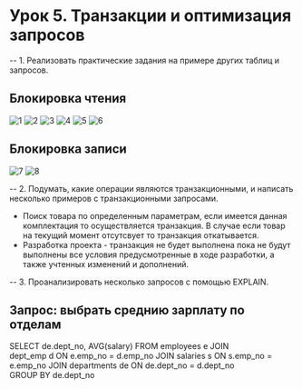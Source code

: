 # Урок 5. Транзакции и оптимизация запросов

-- 1. Реализовать практические задания на примере других таблиц и запросов.

## Блокировка чтения
![1](https://user-images.githubusercontent.com/67762168/102718400-f6827700-42f8-11eb-8529-c751bd5ef7a6.png)
![2](https://user-images.githubusercontent.com/67762168/102718420-13b74580-42f9-11eb-953c-fe9bb4126877.png)
![3](https://user-images.githubusercontent.com/67762168/102718425-1a45bd00-42f9-11eb-9a39-6c51217f243f.png)
![4](https://user-images.githubusercontent.com/67762168/102718432-20d43480-42f9-11eb-8455-d592b33b7750.png)
![5](https://user-images.githubusercontent.com/67762168/102718435-25005200-42f9-11eb-9c4e-6b072cd720eb.png)
![6](https://user-images.githubusercontent.com/67762168/102718436-292c6f80-42f9-11eb-95ac-6b4d9056b23a.png)
## Блокировка записи
![7](https://user-images.githubusercontent.com/67762168/102718447-35183180-42f9-11eb-91b3-dfc0e85104d1.png)
![8](https://user-images.githubusercontent.com/67762168/102718460-4103f380-42f9-11eb-82ec-8f43de30410b.png)

-- 2. Подумать, какие операции являются транзакционными, и написать несколько примеров с транзакционными запросами.
- Поиск товара по определенным параметрам, если имеется данная комплектация то осуществляется транзакция. В случае если товар на текущий момент отсутсвует то транзакция откатывается.
- Разработка проекта - транзакция не будет выполнена пока не будут выполнены все условия предусмотренные в ходе разработки, а также учтенных изменений и дополнений.

-- 3. Проанализировать несколько запросов с помощью EXPLAIN.
## Запрос: выбрать среднию зарплату по отделам
SELECT
de.dept_no, AVG(salary)
FROM 
	employees e
JOIN	
	dept_emp d ON e.emp_no = d.emp_no
JOIN
	salaries s ON s.emp_no = e.emp_no
JOIN
	departments de ON de.dept_no = d.dept_no  
GROUP BY
	de.dept_no
  
